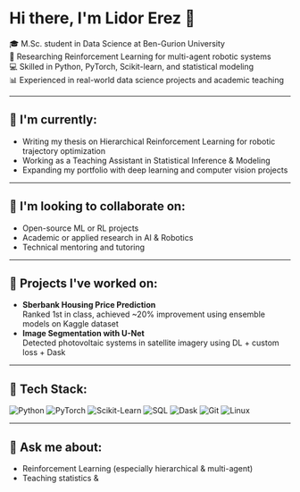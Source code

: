 # Hi there, I'm Lidor Erez 👋

🎓 M.Sc. student in Data Science at Ben-Gurion University  
🔬 Researching Reinforcement Learning for multi-agent robotic systems  
💻 Skilled in Python, PyTorch, Scikit-learn, and statistical modeling  
📊 Experienced in real-world data science projects and academic teaching

---

## 🚀 I'm currently:
- Writing my thesis on Hierarchical Reinforcement Learning for robotic trajectory optimization
- Working as a Teaching Assistant in Statistical Inference & Modeling
- Expanding my portfolio with deep learning and computer vision projects

---

## 🤝 I'm looking to collaborate on:
- Open-source ML or RL projects
- Academic or applied research in AI & Robotics
- Technical mentoring and tutoring

---

## 🧠 Projects I've worked on:
- **Sberbank Housing Price Prediction**  
  Ranked 1st in class, achieved ~20% improvement using ensemble models on Kaggle dataset  
- **Image Segmentation with U-Net**  
  Detected photovoltaic systems in satellite imagery using DL + custom loss + Dask

---

## 🧰 Tech Stack:
![Python](https://img.shields.io/badge/Python-3776AB?style=flat-square&logo=python&logoColor=white)
![PyTorch](https://img.shields.io/badge/PyTorch-EE4C2C?style=flat-square&logo=pytorch&logoColor=white)
![Scikit-Learn](https://img.shields.io/badge/Scikit--Learn-F7931E?style=flat-square&logo=scikit-learn&logoColor=white)
![SQL](https://img.shields.io/badge/SQL-4479A1?style=flat-square&logo=postgresql&logoColor=white)
![Dask](https://img.shields.io/badge/Dask-111111?style=flat-square&logo=python&logoColor=white)
![Git](https://img.shields.io/badge/Git-F05032?style=flat-square&logo=git&logoColor=white)
![Linux](https://img.shields.io/badge/Linux-FCC624?style=flat-square&logo=linux&logoColor=black)

---

## 💬 Ask me about:
- Reinforcement Learning (especially hierarchical & multi-agent)
- Teaching statistics &
